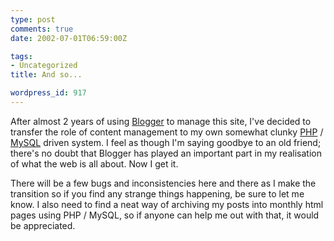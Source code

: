 ```yaml
---
type: post
comments: true
date: 2002-07-01T06:59:00Z

tags:
- Uncategorized
title: And so...

wordpress_id: 917
---
```


After almost 2 years of using [Blogger](http://www.blogger.com) to manage this site, I've decided to transfer the role of content management to my own somewhat clunky [PHP](http://www.php.net) / [MySQL](http://www.mysql.com) driven system. I feel as though I'm saying goodbye to an old friend; there's no doubt that Blogger has played an important part in my realisation of what the web is all about. Now I get it. 



	

There will be a few bugs and inconsistencies here and there as I make the transition so if you find any strange things happening, be sure to let me know. I also need to find a neat way of archiving my posts into monthly html pages using PHP / MySQL, so if anyone can help me out with that, it would be appreciated.
